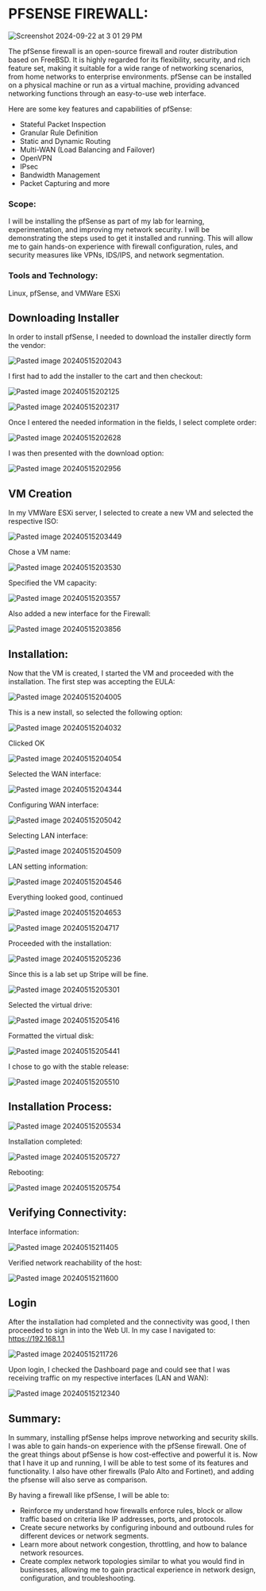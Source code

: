 # PFSENSE FIREWALL:

![Screenshot 2024-09-22 at 3 01 29 PM](https://github.com/user-attachments/assets/64724515-819f-40b7-a199-9969810b870b)

The pfSense firewall is an open-source firewall and router distribution based on FreeBSD. It is highly regarded for its flexibility, security, and rich feature set, making it suitable for a wide range of networking scenarios, from home networks to enterprise environments. pfSense can be installed on a physical machine or run as a virtual machine, providing advanced networking functions through an easy-to-use web interface.

Here are some key features and capabilities of pfSense:
+ Stateful Packet Inspection
+ Granular Rule Definition
+ Static and Dynamic Routing
+ Multi-WAN (Load Balancing and Failover)
+ OpenVPN
+ IPsec
+ Bandwidth Management
+ Packet Capturing and more

### Scope:
I will be installing the pfSense as part of my lab for learning, experimentation, and improving my network security. I will be demonstrating the steps used to get it installed and running. This will allow me to gain hands-on experience with firewall configuration, rules, and security measures like VPNs, IDS/IPS, and network segmentation.

### Tools and Technology:
Linux, pfSense, and VMWare ESXi

## Downloading Installer

In order to install pfSense, I needed to download the installer directly form the vendor:

![Pasted image 20240515202043](https://github.com/lm3nitro/Projects/assets/55665256/7badf55e-d26a-47eb-a979-62bb4bfb1d8c)

I first had to add the installer to the cart and then checkout:

![Pasted image 20240515202125](https://github.com/lm3nitro/Projects/assets/55665256/ea6c3982-964c-43c6-bf12-7bf68f0c81ee)

![Pasted image 20240515202317](https://github.com/lm3nitro/Projects/assets/55665256/6653e0dd-dba5-451d-8c8b-599b5422f3e6)

Once I entered the needed information in the fields, I select complete order:

![Pasted image 20240515202628](https://github.com/lm3nitro/Projects/assets/55665256/dc73d68d-04b8-403b-ab93-e731874cf7cb)

I was then presented with the download option:

![Pasted image 20240515202956](https://github.com/lm3nitro/Projects/assets/55665256/6490a589-4d90-46b3-be44-930c6cf8a03b)

## VM Creation

In my VMWare ESXi server, I selected to create a new VM and selected the respective ISO:

![Pasted image 20240515203449](https://github.com/lm3nitro/Projects/assets/55665256/2881875a-704c-420c-8c19-26f26487771a)

Chose a VM name:

![Pasted image 20240515203530](https://github.com/lm3nitro/Projects/assets/55665256/0f432590-1d22-4990-92b3-8ac0cbc14727)

Specified the VM capacity:

![Pasted image 20240515203557](https://github.com/lm3nitro/Projects/assets/55665256/ce82cad0-799b-449b-9c33-d6db2e176f8a)

Also added a new interface for the Firewall:

![Pasted image 20240515203856](https://github.com/lm3nitro/Projects/assets/55665256/bfb1a012-1a47-446c-874b-f2376fe1bf85)

## Installation:

Now that the VM is created, I started the VM and proceeded with the installation. The first step was accepting the EULA:

![Pasted image 20240515204005](https://github.com/lm3nitro/Projects/assets/55665256/da2798c5-bf16-4157-b9ab-ffa16a39485f)

This is a new install, so selected the following option:

![Pasted image 20240515204032](https://github.com/lm3nitro/Projects/assets/55665256/6c26ad84-0415-413e-8f02-95308e5b6878)

Clicked OK

![Pasted image 20240515204054](https://github.com/lm3nitro/Projects/assets/55665256/baa72680-97f7-4aa6-b033-1da802fb74ee)

Selected the WAN interface:

![Pasted image 20240515204344](https://github.com/lm3nitro/Projects/assets/55665256/62829923-6842-449c-8d19-bb64d70f52ea)

Configuring WAN interface:

![Pasted image 20240515205042](https://github.com/lm3nitro/Projects/assets/55665256/c5e8e024-ca3f-4bd6-ae04-9b24459bd0f5)

Selecting LAN interface:

![Pasted image 20240515204509](https://github.com/lm3nitro/Projects/assets/55665256/0b276237-b781-4c5a-9dd3-1be2dba08a9c)

LAN setting information:

![Pasted image 20240515204546](https://github.com/lm3nitro/Projects/assets/55665256/6637eb78-d55c-4ce0-b213-a364e60adbf9)

Everything looked good, continued

![Pasted image 20240515204653](https://github.com/lm3nitro/Projects/assets/55665256/18a9f359-80ae-4d54-8a31-7ee1ac7467c7)

![Pasted image 20240515204717](https://github.com/lm3nitro/Projects/assets/55665256/58f180f4-02f4-43ef-bae0-1565eaac49b6)

Proceeded with the installation:

![Pasted image 20240515205236](https://github.com/lm3nitro/Projects/assets/55665256/1e951be0-40fc-47fe-9366-fceb6369608c)

Since this is a lab set up Stripe will be fine.

![Pasted image 20240515205301](https://github.com/lm3nitro/Projects/assets/55665256/e24027bf-9de9-42bb-9abd-5626d94be47f)

Selected the virtual drive:

![Pasted image 20240515205416](https://github.com/lm3nitro/Projects/assets/55665256/ea3e4e73-b336-4e7a-a871-eb1909557227)

Formatted the virtual disk:

![Pasted image 20240515205441](https://github.com/lm3nitro/Projects/assets/55665256/ac5798f9-00e5-43d6-afcd-795b0d7e2557)

I chose to go with the stable release:

![Pasted image 20240515205510](https://github.com/lm3nitro/Projects/assets/55665256/65d6ed71-5b7e-47af-ae6a-0cf9a9a25658)

## Installation Process:

![Pasted image 20240515205534](https://github.com/lm3nitro/Projects/assets/55665256/9cc21e81-72c9-4377-83c5-5b4a50869d82)

Installation completed:

![Pasted image 20240515205727](https://github.com/lm3nitro/Projects/assets/55665256/e3d50b21-726a-4709-a5ca-da030db99468)

Rebooting:

![Pasted image 20240515205754](https://github.com/lm3nitro/Projects/assets/55665256/99093631-caf9-4326-bada-45584a6d547d)

## Verifying Connectivity:

Interface information:

![Pasted image 20240515211405](https://github.com/lm3nitro/Projects/assets/55665256/a430c6bc-06d7-4118-82fb-5845445aa99f)

Verified network reachability of the host:

![Pasted image 20240515211600](https://github.com/lm3nitro/Projects/assets/55665256/fdd5af0f-dcf6-4e0f-9479-3618be7e645f)

## Login

After the installation had completed and the connectivity was good, I then proceeded to sign in into the  Web UI. In my case I navigated to: https://192.168.1.1

![Pasted image 20240515211726](https://github.com/lm3nitro/Projects/assets/55665256/99c9b650-8556-4339-982c-821bdad69597)

Upon login, I checked the Dashboard page and could see that I was receiving traffic on my respective interfaces (LAN and WAN):

![Pasted image 20240515212340](https://github.com/lm3nitro/Projects/assets/55665256/70ede94d-922e-4caa-975c-b57d3fd0123b)

## Summary:

In summary, installing pfSense helps improve networking and security skills. I was able to gain hands-on experience with the pfSense firewall. One of the great things about pfSense is how cost-effective and powerful it is.  Now that I have it up and running, I will be able to test some of its features and functionality. I also have other firewalls (Palo Alto and Fortinet), and adding the pfsense will also serve as comparison. 

By having a firewall like pfSense, I will be able to:

+ Reinforce my understand how firewalls enforce rules, block or allow traffic based on criteria like IP addresses, ports, and protocols.
+ Create secure networks by configuring inbound and outbound rules for different devices or network segments.
+ Learn more about network congestion, throttling, and how to balance network resources.
+ Create complex network topologies similar to what you would find in businesses, allowing me to gain practical experience in network design, configuration, and troubleshooting.

